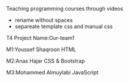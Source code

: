 Teaching programming courses through videos



* rename without spaces
* separeate template css and manual css



T4 
Project Name:Our-team1 

M1:Youssef Shaqroon HTML

M2:Anas Hajar CSS & Bootstrap 

M3:Mohammed Almuylabi JavaScript



 

